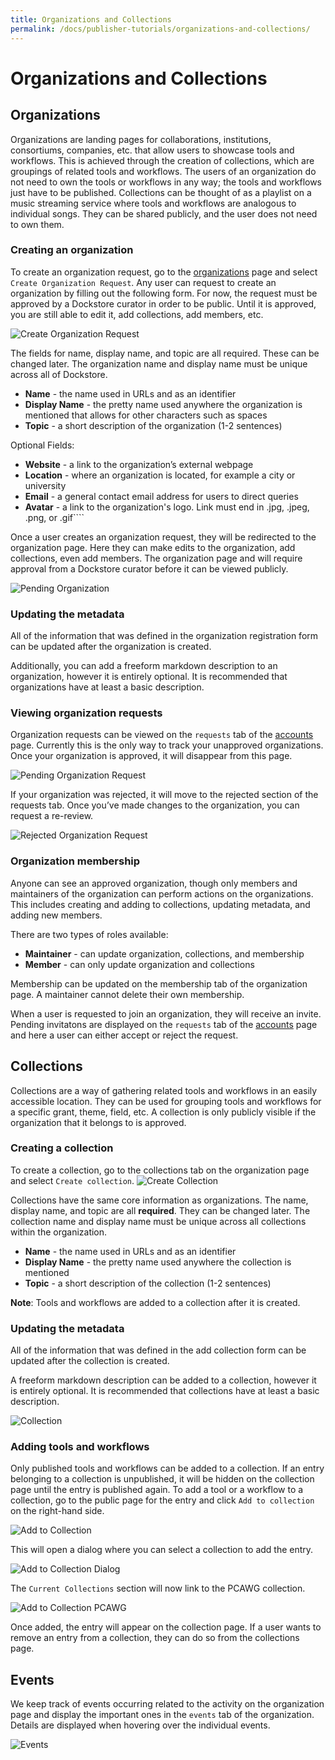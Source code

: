 ```yaml
---
title: Organizations and Collections
permalink: /docs/publisher-tutorials/organizations-and-collections/
---
```


# Organizations and Collections

## Organizations
Organizations are landing pages for collaborations, institutions, consortiums, companies, etc. that allow users to showcase tools and workflows. 
This is achieved through the creation of collections, which are groupings of related tools and workflows. 
The users of an organization do not need to own the tools or workflows in any way; the tools and workflows just have to be published. 
Collections can be thought of as a playlist on a music streaming service where tools and workflows are analogous to individual songs. 
They can be shared publicly, and the user does not need to own them.

### Creating an organization
To create an organization request, go to the [organizations](https://dockstore.org/organizations) page and select `Create Organization Request`. 
Any user can request to create an organization by filling out the following form. For now, the request must be approved by a Dockstore curator in order to be public. 
Until it is approved, you are still able to edit it, add collections, add members, etc.

![Create Organization Request](/assets/images/docs/CreateOrganizationRequest.png)

The fields for name, display name, and topic are all required. These can be changed later. 
The organization name and display name must be unique across all of Dockstore.
* **Name** - the name used in URLs and as an identifier
* **Display Name** - the pretty name used anywhere the organization is mentioned that allows for other characters such as spaces
* **Topic** - a short description of the organization (1-2 sentences)

Optional Fields:
* **Website** - a link to the organization’s external webpage
* **Location**  - where an organization is located, for example a city or university   
* **Email** - a general contact email address for users to direct queries
* **Avatar** - a link to the organization's logo. Link must end in .jpg, .jpeg, .png, or .gif````

Once a user creates an organization request, they will be redirected to the organization page. 
Here they can make edits to the organization, add collections, even add members. 
The organization page and will require approval from a Dockstore curator before it can be viewed publicly.

![Pending Organization](/assets/images/docs/PendingOrganization.png)

### Updating the metadata
All of the information that was defined in the organization registration form can be updated after the organization is created.

Additionally, you can add a freeform markdown description to an organization, however it is entirely optional. 
It is recommended that organizations have at least a basic description.

### Viewing organization requests
Organization requests can be viewed on the `requests` tab of the [accounts](https://dockstore.org/accounts) page. 
Currently this is the only way to track your unapproved organizations. 
Once your organization is approved, it will disappear from this page.

![Pending Organization Request](/assets/images/docs/PendingRequests.png)

If your organization was rejected, it will move to the rejected section of the requests tab. 
Once you’ve made changes to the organization, you can request a re-review.

![Rejected Organization Request](/assets/images/docs/RejectedRequests.png)

### Organization membership
Anyone can see an approved organization, though only members and maintainers of the organization can perform actions on the organizations. 
This includes creating and adding to collections, updating metadata, and adding new members.

There are two types of roles available:
* **Maintainer** - can update organization, collections, and membership
* **Member** - can only update organization and collections

Membership can be updated on the membership tab of the organization page. A maintainer cannot delete their own membership.

When a user is requested to join an organization, they will receive an invite. 
Pending invitatons are displayed on the `requests` tab of the [accounts](https://dockstore.org/accounts) page and here a user can either accept or reject the request.

## Collections
Collections are a way of gathering related tools and workflows in an easily accessible location. 
They can be used for grouping tools and workflows for a specific grant, theme, field, etc. 
A collection is only publicly visible if the organization that it belongs to is approved.

### Creating a collection
To create a collection, go to the collections tab on the organization page and select `Create collection`.
![Create Collection](/assets/images/docs/CreateCollection.png)

Collections have the same core information as organizations. The name, display name, and topic are all **required**. They can be changed later. 
The collection name and display name must be unique across all collections within the organization.
* **Name** - the name used in URLs and as an identifier
* **Display Name** - the pretty name used anywhere the collection is mentioned
* **Topic** - a short description of the collection (1-2 sentences)

**Note**: Tools and workflows are added to a collection after it is created.

### Updating the metadata
All of the information that was defined in the add collection form can be updated after the collection is created.

A freeform markdown description can be added to a collection, however it is entirely optional. It is recommended that collections have at least a basic description.

![Collection](/assets/images/docs/CollectionView.png)

### Adding tools and workflows
Only published tools and workflows can be added to a collection. If an entry belonging to a collection is unpublished, it will be hidden on the collection page until the entry is published again. 
To add a tool or a workflow to a collection, go to the public page for the entry and click `Add to collection` on the right-hand side.

![Add to Collection](/assets/images/docs/AddToCollection.png)

This will open a dialog where you can select a collection to add the entry.

![Add to Collection Dialog](/assets/images/docs/AddToCollectionModal.png)


The `Current Collections` section will now link to the PCAWG collection.

![Add to Collection PCAWG](/assets/images/docs/CurrentCollectionsWithPCAWG.png)

Once added, the entry will appear on the collection page. If a user wants to remove an entry from a collection, they can do so from the collections page.

## Events
We keep track of events occurring related to the activity on the organization page and display the important ones in the `events` tab of the organization.
Details are displayed when hovering over the individual events.

![Events](/assets/images/docs/Events.png)

